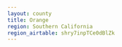```yaml
---
layout: county
title: Orange
region: Southern California
region_airtable: shry7inpTCe0dBlZk
---
```

